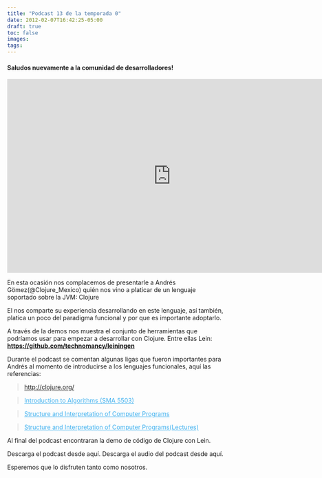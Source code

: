 ```yaml
---
title: "Podcast 13 de la temporada 0"
date: 2012-02-07T16:42:25-05:00
draft: true
toc: false
images:
tags:
---
```


<h4>Saludos nuevamente a la comunidad de desarrolladores!</h4>

<iframe src="https://player.vimeo.com/video/36328535?h=a3b8010e10" width="760" height="450" frameborder="0"></iframe>

En esta ocasión nos complacemos de presentarle a Andrés Gömez(@Clojure_Mexico) quién nos vino a platicar de un lenguaje soportado sobre la JVM: Clojure

El nos comparte su experiencia desarrollando en este lenguaje, así también, platica un poco del paradigma funcional y por que es importante adoptarlo.

A través de la demos nos muestra el conjunto de herramientas que podríamos usar para empezar a desarrollar con Clojure. Entre ellas Lein:
<b style="color:#3eb0ef;">https://github.com/technomancy/leiningen</b>

Durante el podcast se comentan algunas ligas que fueron importantes para Andrés al momento de introducirse a los lenguajes funcionales, aquí las referencias:

>http://clojure.org/

><a target="_blank" style="color:#3eb0ef;" href="https://ocw.mit.edu/courses/6-046j-introduction-to-algorithms-sma-5503-fall-2005/">Introduction to Algorithms (SMA 5503)</a>

><a target="_blank" style="color:#3eb0ef;" href="http://mitpress.mit.edu/sicp/">Structure and Interpretation of Computer Programs</a>

><a target="_blank" style="color:#3eb0ef;" href="https://ocw.mit.edu/courses/6-001-structure-and-interpretation-of-computer-programs-spring-2005/">Structure and Interpretation of Computer Programs(Lectures)</a>

Al final del podcast encontraran la demo de código de Clojure con Lein.

Descarga el podcast desde aquí. Descarga el audio del podcast desde aquí.

Esperemos que lo disfruten tanto como nosotros.
